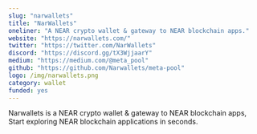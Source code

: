 ```yaml
---
slug: "narwallets"
title: "NarWallets"
oneliner: "A NEAR crypto wallet & gateway to NEAR blockchain apps."
website: "https://narwallets.com/"
twitter: "https://twitter.com/NarWallets"
discord: "https://discord.gg/tX3WjjaarY"
medium: "https://medium.com/@meta_pool"
github: "https://github.com/Narwallets/meta-pool"
logo: /img/narwallets.png
category: wallet
funded: yes
---
```


Narwallets is a NEAR crypto wallet & gateway to NEAR blockchain apps, Start exploring NEAR blockchain applications in seconds.
